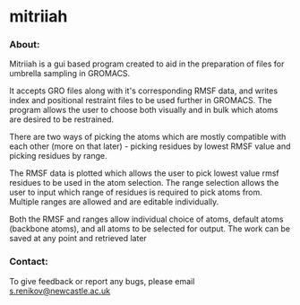 # mitriiah

### About:

Mitriiah is a gui based program created to aid in the preparation of files for umbrella sampling in GROMACS. 

It accepts GRO files along with it's corresponding RMSF data, and writes index and positional restraint files to be used further in GROMACS. The program allows the user to choose both visually and in bulk which atoms are desired to be restrained. 

There are two ways of picking the atoms which are mostly compatible with each other (more on that later) - picking residues by lowest RMSF value and picking residues by range. 

The RMSF data is plotted which allows the user to pick lowest value rmsf residues to be used in the atom selection. The range selection allows the user to input which range of residues is required to pick atoms from. Multiple ranges are allowed and are editable individually. 

Both the RMSF and ranges allow individual choice of atoms, default atoms (backbone atoms), and all atoms to be selected for output. The work can be saved at any point and retrieved later

### Contact:

To give feedback or report any bugs, please email s.renikov@newcastle.ac.uk